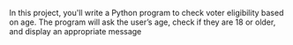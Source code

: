 In this project, you'll write a Python program to check voter eligibility based on age. The program will ask the user’s age, check if they are 18 or older, and display an appropriate message
